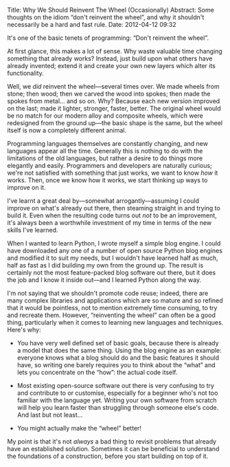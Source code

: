 Title: Why We Should Reinvent The Wheel (Occasionally)
Abstract: Some thoughts on the idiom “don't reinvent the wheel”, and why it shouldn't necessarily be a hard and fast rule.
Date: 2012-04-12 09:32

It's one of the basic tenets of programming: “Don't reinvent the wheel”.

At first glance, this makes a lot of sense. Why waste valuable time changing something that already works? Instead, just build upon what others have already invented; extend it and create your own new layers which alter its functionality.

Well, we _did_ reinvent the wheel—several times over. We made wheels from stone; then wood; then we carved the wood into spokes; then made the spokes from metal... and so on. Why? Because each new version improved on the last; made it lighter, stronger, faster, better. The original wheel would be no match for our modern alloy and composite wheels, which were redesigned from the ground up—the basic shape is the same, but the wheel itself is now a completely different animal.

Programming languages themselves are constantly changing, and new languages appear all the time. Generally this is nothing to do with the limitations of the old languages, but rather a desire to do things more elegantly and easily. Programmers and developers are naturally curious; we're not satisfied with something that just works, we want to know _how_ it works. Then, once we know how it works, we start thinking up ways to improve on it. 

I've learnt a great deal by—somewhat arrogantly—assuming I could improve on what's already out there, then steaming straight in and trying to build it. Even when the resulting code turns out _not_ to be an improvement, it's always been a worthwhile investment of my time in terms of the new skills I've learned.

When I wanted to learn Python, I wrote myself a simple blog engine. I could have downloaded any one of a number of open source Python blog engines and modified it to suit my needs, but I wouldn't have learned half as much, half as fast as I did building my own from the ground up. The result is certainly not the most feature-packed blog software out there, but it does the job and I know it inside out—and I learned Python along the way.

I'm not saying that we shouldn't promote code reuse; indeed, there are many complex libraries and applications which are so mature and so refined that it would be pointless, not to mention extremely time consuming, to try and recreate them. However, “reinventing the wheel” can often be a good thing, particularly when it comes to learning new languages and techniques. Here's why:

- You have very well defined set of basic goals, because there is already a model that does the same thing. Using the blog engine as an example: everyone knows what a blog should do and the basic features it should have, so writing one barely requires you to think about the “what” and lets you concentrate on the “how”: the actual code itself.

- Most existing open-source software out there is very confusing to try and contribute to or customise, especially for a beginner who's not too familiar with the language yet. Writing your own software from scratch will help you learn faster than struggling through someone else's code. And last but not least...

- You might actually make the “wheel” better!

My point is that it's not _always_ a bad thing to revisit problems that already have an established solution. Sometimes it can be beneficial to understand the foundations of a construction, before you start building on top of it.